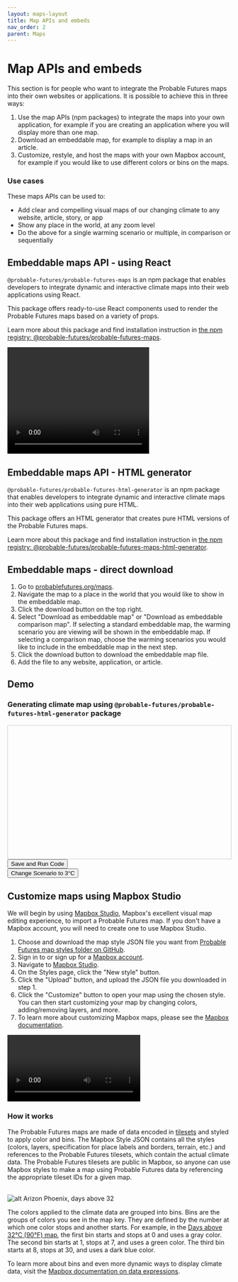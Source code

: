 ```yaml
---
layout: maps-layout
title: Map APIs and embeds
nav_order: 2
parent: Maps
---
```


# Map APIs and embeds

This section is for people who want to integrate the Probable Futures maps into their own websites or applications. It is possible to achieve this in three ways:

1. Use the map APIs (npm packages) to integrate the maps into your own application, for example if you are creating an application where you will display more than one map. 
2. Download an embeddable map, for example to display a map in an article.
3. Customize, restyle, and host the maps with your own Mapbox account, for example if you would like to use different colors or bins on the maps.

### Use cases

These maps APIs can be used to:

- Add clear and compelling visual maps of our changing climate to any website, article, story, or app
- Show any place in the world, at any zoom level
- Do the above for a single warming scenario or multiple, in comparison or sequentially

## Embeddable maps API - using React

`@probable-futures/probable-futures-maps` is an npm package that enables developers to integrate dynamic and interactive climate maps into their web applications using React.

This package offers ready-to-use React components used to render the Probable Futures maps based on a variety of props.

Learn more about this package and find installation instruction in [the npm registry: @probable-futures/probable-futures-maps](https://www.npmjs.com/package/@probable-futures/probable-futures-maps).

<video class="video-embed" width="320" height="240" controls>
  <source src="/assets/videos/docs-demo-part2.mp4" type="video/mp4">
Your browser does not support the video tag.
</video>

## Embeddable maps API - HTML generator

`@probable-futures/probable-futures-html-generator` is an npm package that enables developers to integrate dynamic and interactive climate maps into their web applications using pure HTML.

This package offers an HTML generator that creates pure HTML versions of the Probable Futures maps.

Learn more about this package and find installation instruction in [the npm registry: @probable-futures/probable-futures-maps-html-generator](https://www.npmjs.com/package/@probable-futures/probable-futures-maps-html-generator).

## Embeddable maps - direct download

1. Go to [probablefutures.org/maps](https://probablefutures.org/maps).
2. Navigate the map to a place in the world that you would like to show in the embeddable map.
3. Click the download button on the top right.
4. Select "Download as embeddable map" or "Download as embeddable comparison map". If selecting a standard embeddable map, the warming scenario you are viewing will be shown in the embeddable map. If selecting a comparison map, choose the warming scenarios you would like to include in the embeddable map in the next step.
5. Click the download button to download the embeddable map file.
6. Add the file to any website, application, or article.

## Demo

### Generating climate map using `@probable-futures/probable-futures-html-generator` package

<div id="map-code-editor" style="height: 300px; width: 100%; border: 1px solid #ccc;"></div>
<button class="generate-maps-button" onclick="saveAndRunCode()">Save and Run Code</button>

<div id="map-container"></div>
<button class="change-scenario-button" onclick="changeScenario(3)">Change Scenario to 3°C</button>

## Customize maps using Mapbox Studio

We will begin by using [Mapbox Studio](https://studio.mapbox.com), Mapbox's excellent visual map editing experience, to import a Probable Futures map. If you don't have a Mapbox account, you will need to create one to use Mapbox Studio.

1. Choose and download the map style JSON file you want from [Probable Futures map styles folder on GitHub](https://github.com/Probable-Futures/docs/tree/main/mapStyles/v3-styles).
2. Sign in to or sign up for a [Mapbox account](https://account.mapbox.com/auth/signin/).
3. Navigate to [Mapbox Studio](https://studio.mapbox.com/).
4. On the Styles page, click the "New style" button.
5. Click the "Upload" button, and upload the JSON file you downloaded in step 1.
6. Click the "Customize" button to open your map using the chosen style. You can then start customizing your map by changing colors, adding/removing layers, and more.
7. To learn more about customizing Mapbox maps, please see the [Mapbox documentation](https://docs.mapbox.com/).

<video class="video-embed" controls>
  <source src="/assets/videos/docs-demo-part1.mp4" type="video/mp4">
Your browser does not support the video tag.
</video>

### How it works

The Probable Futures maps are made of data encoded in [tilesets](/map-tilesets) and styled to apply color and bins. The Mapbox Style JSON contains all the styles (colors, layers, specification for place labels and borders, terrain, etc.) and references to the Probable Futures tilesets, which contain the actual climate data. The Probable Futures tilesets are public in Mapbox, so anyone can use Mapbox styles to make a map using Probable Futures data by referencing the appropriate tileset IDs for a given map.

\
![alt Arizon Phoenix, days above 32](../assets/annotated-map-image.png "Customize Map Style")

The colors applied to the climate data are grouped into bins. Bins are the groups of colors you see in the map key. They are defined by the number at which one color stops and another starts. For example, in the [Days above 32°C (90°F) map](https://probablefutures.org/maps/?selected_map=days_above_32c), the first bin starts and stops at 0 and uses a gray color. The second bin starts at 1, stops at 7, and uses a green color. The third bin starts at 8, stops at 30, and uses a dark blue color.

To learn more about bins and even more dynamic ways to display climate data, visit the [Mapbox documentation on data expressions](https://docs.mapbox.com/style-spec/reference/expressions/).
